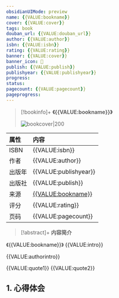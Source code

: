 ```yaml
---
obsidianUIMode: preview
name: {{VALUE:bookname}}
cover: {{VALUE:cover}}
tags: book
douban_url: {{VALUE:douban_url}}
author: {{VALUE:author}}
isbn: {{VALUE:isbn}}
rating: {{VALUE:rating}}
banner: {{VALUE:cover}}
banner_icon: 📖
publish: {{VALUE:publish}}
publishyear: {{VALUE:publishyear}}
progress:
status: 
pagecount: {{VALUE:pagecount}}
pageprogress: 
---
```


> [!bookinfo]+ **《{{VALUE:bookname}}》**
>
> ![bookcover|200]({{VALUE:cover}})
>
| 属性   | 内容                                       |
|:------ |:------------------------------------------ |
| ISBN   | {{VALUE:isbn}}                             |
| 作者   | {{VALUE:author}}                           |
| 出版年 | {{VALUE:publishyear}}                      | 
| 出版社 | {{VALUE:publish}}                          |
| 来源   | [{{VALUE:bookname}}]({{VALUE:douban_url}}) |
| 评分   | {{VALUE:rating}}                           |
| 页码   | {{VALUE:pagecount}}                        |

> [!abstract]+ **内容简介**
> 
《{{VALUE:bookname}}》
{{VALUE:intro}}

{{VALUE:authorintro}}

{{VALUE:quote1}}
 {{VALUE:quote2}}

## 1. 心得体会

